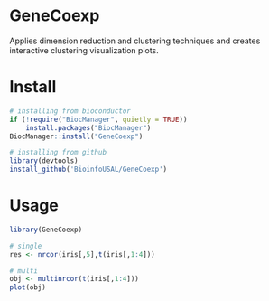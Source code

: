 # GeneCoexp
Applies dimension reduction and clustering techniques and creates interactive clustering visualization plots.

# Install

```r
# installing from bioconductor
if (!require("BiocManager", quietly = TRUE))
    install.packages("BiocManager")
BiocManager::install("GeneCoexp")

# installing from github
library(devtools)
install_github('BioinfoUSAL/GeneCoexp')
```

# Usage

```r
library(GeneCoexp)

# single
res <- nrcor(iris[,5],t(iris[,1:4]))

# multi
obj <- multinrcor(t(iris[,1:4]))
plot(obj)
```

